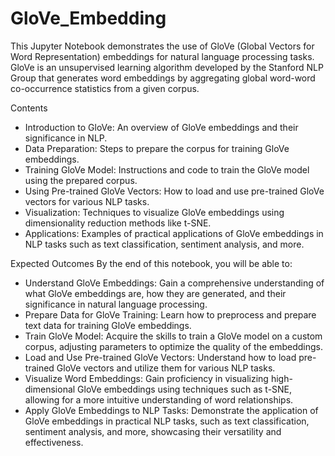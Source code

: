 # GloVe_Embedding
This Jupyter Notebook demonstrates the use of GloVe (Global Vectors for Word Representation) embeddings for natural language processing tasks. GloVe is an unsupervised learning algorithm developed by the Stanford NLP Group that generates word embeddings by aggregating global word-word co-occurrence statistics from a given corpus.

Contents
* Introduction to GloVe: An overview of GloVe embeddings and their significance in NLP.
* Data Preparation: Steps to prepare the corpus for training GloVe embeddings.
* Training GloVe Model: Instructions and code to train the GloVe model using the prepared corpus.
* Using Pre-trained GloVe Vectors: How to load and use pre-trained GloVe vectors for various NLP tasks.
* Visualization: Techniques to visualize GloVe embeddings using dimensionality reduction methods like t-SNE.
* Applications: Examples of practical applications of GloVe embeddings in NLP tasks such as text classification, sentiment analysis, and more.

Expected Outcomes
By the end of this notebook, you will be able to:
- Understand GloVe Embeddings: Gain a comprehensive understanding of what GloVe embeddings are, how they are generated, and their significance in natural language processing.
- Prepare Data for GloVe Training: Learn how to preprocess and prepare text data for training GloVe embeddings.
- Train GloVe Model: Acquire the skills to train a GloVe model on a custom corpus, adjusting parameters to optimize the quality of the embeddings.
- Load and Use Pre-trained GloVe Vectors: Understand how to load pre-trained GloVe vectors and utilize them for various NLP tasks.
- Visualize Word Embeddings: Gain proficiency in visualizing high-dimensional GloVe embeddings using techniques such as t-SNE, allowing for a more intuitive understanding of word relationships.
- Apply GloVe Embeddings to NLP Tasks: Demonstrate the application of GloVe embeddings in practical NLP tasks, such as text classification, sentiment analysis, and more, showcasing their versatility and effectiveness.
